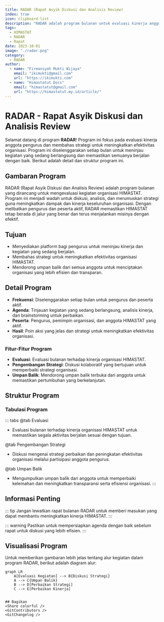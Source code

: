 ```yaml
--- 
title: RADAR (Rapat Asyik Diskusi dan Analisis Review)
index: true
icon: clipboard-list
description: "RADAR adalah program bulanan untuk evaluasi kinerja anggota pengurus dan membahas strategi untuk meningkatkan efektivitas organisasi HIMASTAT."
tags:
  - HIMASTAT
  - RADAR
  - Rapat
date: 2023-10-01
image: "./radar.png"
category:
  - RADAR
author:
  - name: "Firmansyah Mukti Wijaya"
    email: "ikimukti@gmail.com"
    url: "https://ikimukti.com"
  - name: "Himastatut Docs"
    email: "himastatut@gmail.com"
    url: "https://himastatut.my.id/article/"
--- 
```


# RADAR - Rapat Asyik Diskusi dan Analisis Review

Selamat datang di program **RADAR**! Program ini fokus pada evaluasi kinerja anggota pengurus dan membahas strategi untuk meningkatkan efektivitas organisasi. Program ini diselenggarakan setiap bulan untuk meninjau kegiatan yang sedang berlangsung dan memastikan semuanya berjalan dengan baik. Berikut adalah detail dan struktur program ini.

## Gambaran Program

RADAR (Rapat Asyik Diskusi dan Analisis Review) adalah program bulanan yang dirancang untuk mengevaluasi kegiatan organisasi HIMASTAT. Program ini menjadi wadah untuk diskusi, analisis, dan merumuskan strategi guna meningkatkan dampak dan kinerja keseluruhan organisasi. Dengan melibatkan pengurus dan peserta aktif, RADAR memastikan HIMASTAT tetap berada di jalur yang benar dan terus menjalankan misinya dengan efektif.

## Tujuan
- Menyediakan platform bagi pengurus untuk meninjau kinerja dan kegiatan yang sedang berjalan.
- Membahas strategi untuk meningkatkan efektivitas organisasi HIMASTAT.
- Mendorong umpan balik dari semua anggota untuk menciptakan organisasi yang lebih efisien dan transparan.

## Detail Program
- **Frekuensi**: Diselenggarakan setiap bulan untuk pengurus dan peserta aktif.
- **Agenda**: Tinjauan kegiatan yang sedang berlangsung, analisis kinerja, dan brainstorming untuk perbaikan.
- **Peserta**: Pengurus, pemimpin organisasi, dan anggota HIMASTAT yang aktif.
- **Hasil**: Poin aksi yang jelas dan strategi untuk meningkatkan efektivitas organisasi.

### Fitur-Fitur Program
- **Evaluasi**: Evaluasi bulanan terhadap kinerja organisasi HIMASTAT.
- **Pengembangan Strategi**: Diskusi kolaboratif yang bertujuan untuk memperbaiki strategi organisasi.
- **Umpan Balik**: Mendorong umpan balik terbuka dari anggota untuk memastikan pertumbuhan yang berkelanjutan.

## Struktur Program
<Catalog />

### Tabulasi Program

::: tabs
@tab Evaluasi
- Evaluasi bulanan terhadap kinerja organisasi HIMASTAT untuk memastikan segala aktivitas berjalan sesuai dengan tujuan.

@tab Pengembangan Strategi
- Diskusi mengenai strategi perbaikan dan peningkatan efektivitas organisasi melalui partisipasi anggota pengurus.

@tab Umpan Balik
- Mengumpulkan umpan balik dari anggota untuk memperbaiki kelemahan dan meningkatkan transparansi serta efisiensi organisasi.
:::

## Informasi Penting

::: tip
Jangan lewatkan rapat bulanan RADAR untuk memberi masukan yang dapat membantu meningkatkan kinerja HIMASTAT.
:::

::: warning
Pastikan untuk mempersiapkan agenda dengan baik sebelum rapat untuk diskusi yang lebih efisien.
:::

## Visualisasi Program

Untuk memberikan gambaran lebih jelas tentang alur kegiatan dalam program RADAR, berikut adalah diagram alur:

```mermaid
graph LR
    A[Evaluasi Kegiatan] --> B{Diskusi Strategi}
    A --> C{Umpan Balik}
    B --> D[Perbaikan Strategi]
    C --> E[Perbaikan Kinerja]


## Bagikan
<Share colorful />
<GitContributors />
<GitChangelog />